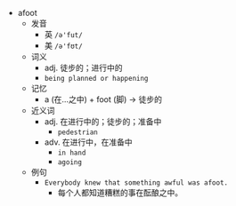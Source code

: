- afoot
  - 发音
    - 英 `/ə'fut/`
    - 美 `/ə'fʊt/`
  - 词义
    - adj. 徒步的；进行中的
    - `being planned or happening`
  - 记忆
    - a (在…之中) + foot (脚) → 徒步的
  - 近义词
    - adj. 在进行中的；徒步的；准备中
      - `pedestrian`
    - adv. 在进行中，在准备中
      - `in hand`
      - `agoing`
  - 例句
    - `Everybody knew that something awful was afoot.`
      - 每个人都知道糟糕的事在酝酿之中。

